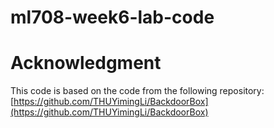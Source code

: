 # ml708-week6-lab-code




# Acknowledgment

This code is based on the code from the following repository: [https://github.com/THUYimingLi/BackdoorBox](https://github.com/THUYimingLi/BackdoorBox)